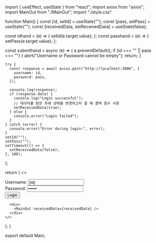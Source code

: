 import { useEffect, useState } from "react";
import axios from "axios";
import MainOut from "./MainOut";
import "./style.css"

function Main() {
  const [id, setId] = useState("");
  const [pass, setPass] = useState("");
  const [receivedData, setReceivedData] = useState(false);

  const idhand = (e) => {
    setId(e.target.value);
  };
  const passhand = (e) => {
    setPass(e.target.value);
  };

  const submithand = async (e) => {
    e.preventDefault();
    if (id === "" || pass === "") {
      alert("Username or Password cannot be empty");
      return;
    }

    try {
      const response = await axios.post("http://localhost:3000", {
        username: id,
        password: pass,
      });

      console.log(response);
      if (response.data) {
        console.log("Login successful");
        // 데이터를 받은 후에 상태를 변경하고자 할 때 콜백 함수 사용
        setReceivedData(true);
      } else {
        console.error("Login failed");
      }
    } catch (error) {
      console.error("Error during login:", error);
    }
    setId("");
    setPass("");
    setTimeout(() => {
      setReceivedData(false);
    }, 100);
  };

  return (
    <>
      <form action="post" onSubmit={submithand}>
        <label htmlFor="username">
          Username:
          <input type="text" value={id} id="username" name="username" onChange={idhand} />
        </label>
        <br />
        <label htmlFor="password">
          Password:
          <input type="password" value={pass} id="password" name="password" onChange={passhand} />
        </label>
        <br />
        <button type="submit">Login</button>
      </form>

      <div>
        <MainOut receivedData={receivedData} />
      </div>
    </>
  );
}

export default Main;
